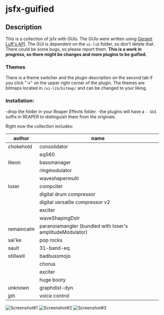 # jsfx-guified

## Description
This is a collection of jsfx with GUIs.
The GUIs were written using [Geraint Luff's API](https://github.com/geraintluff/jsfx-ui-lib). The GUI is dependent on the `ui-lib` folder, so don't delete that.
There could be some bugs, so please report them.
**This is a work in progress, so there might be changes and more plugins to be guified.**

### Themes
There is a theme switcher and the plugin description on the second tab if you click "→" on the upper right corner of the plugin.
The themes are bitmaps located in `/ui-lib/bitmap/` and can be changed to your liking.

### Installation:
-drop the folder in your Reaper Effects folder.
-the plugins will have a `- GUI` suffix in REAPER to distinguish them from the originals.

Right now the collection includes:

|author|name|
|----|-----|
|chokehold|consolidator|
||eq560|
|liteon|bassmanager|
||ringmodulator|
||waveshapermulti|
|loser|compciter|
||digital drum compressor|
||digital versatile compressor v2|
||exciter|
||waveShapingDstr|
|remaincalm|paranoiamangler (bundled with loser's amplitudeModulator)|
|sai'ke|pop rocks|
|sault|31-band-eq|
|stillwell|badbussmojo|
||chorus|
||exciter|
||huge booty|
|unknown|graphdist-dyn|
|jph|voice control|

![Screenshot#1](https://github.com/JPH-jph/jsfx-guified/tree/main/JPH/ui-lib/screenshots/consolidator.png)
![Screenshot#2](https://github.com/JPH-jph/jsfx-guified/tree/main/JPH/ui-lib/screenshots/eq.png)
![Screenshot#3](https://github.com/JPH-jph/jsfx-guified/tree/main/JPH/ui-lib/screenshots/mangler.png)
